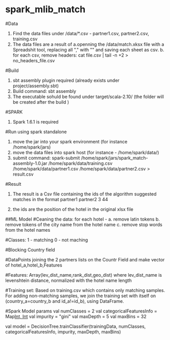 # spark_mlib_match

#Data
1. Find the data files under /data/*.csv   - partner1.csv, partner2.csv, training.csv 
2. The data files are a result of 
	a.openning the /data/match.xksx file with a Spreadshit tool, replacing all "," with ""
		and saving each sheet as csv.
	b. for each csv, remove headers: cat file.csv | tail -n +2 > no_headers_file.csv	

#Build
1. sbt assembly plugin required (already exists under project/assembly.sbt)
2. Build command:  sbt assembly
3. The executable sohuld be found under target/scala-2.10/  (the folder will be created after the build ) 


#SPARK
1. Spark 1.6.1 is required

#Run using spark standalone
1. move the jar into your spark environment  (for instance /home/spark/jars)
2. move the data files into spark host  (for instance - /home/spark/data/)
3. submit command: 
	spark-submit  /home/spark/jars/spark_match-assembly-1.0.jar  /home/spark/data/training.csv  /home/spark/data/partner1.csv  /home/spark/data/partner2.csv  > result.csv

#Result
1. The result is a Csv file containing the ids of the algorithm suggested matches in the format
  partner1  partner2
  	3             44

 2. the ids are the position of the hotel in the original xlsx file 
	
##ML Model
#Ceaning the data: for each hotel  - 
	a. remove latin tokens
	b. remove tokens of the city name from the hotel name
	c. remove stop words from the hotel names 

#Classes: 
1 - matching
0 - not maching

#Blocking
Country field

#DataPoints
joining the 2 partners lists on the Countr Field and make vector of hotel_a,hotel_b,Features 

#Features:
Array(lev_dist_name,rank_dist,geo_dist)
where lev_dist_name is levenshtein distance, normalized with the hotel name length

#Training set:
Based on training.csv which contains only matching samples.
For adding non-matching samples, we join the training set with itself on
(country_a=country_b and id_a!=id_b), using DataFrame. 

#Spark Model params
val numClasses = 2
val categoricalFeaturesInfo = Map[Int, Int](2->6)
val impurity = "gini"
val maxDepth = 5
val maxBins = 32

val model = DecisionTree.trainClassifier(trainingData, numClasses, categoricalFeaturesInfo,
impurity, maxDepth, maxBins)
